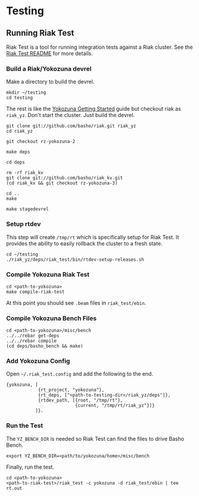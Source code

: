 Testing
==========

## Running Riak Test

Riak Test is a tool for running integration tests against a Riak
cluster.  See the [Riak Test README][rt_readme] for more details.

### Build a Riak/Yokozuna devrel

Make a directory to build the devrel.

    mkdir ~/testing
    cd testing

The rest is like the [Yokozuna Getting Started][yz_gs] guide but
checkout riak as `riak_yz`.  Don't start the cluster.  Just build the
devrel.

    git clone git://github.com/basho/riak.git riak_yz
    cd riak_yz

    git checkout rz-yokozuna-2

    make deps

    cd deps

    rm -rf riak_kv
    git clone git://github.com/basho/riak_kv.git
    (cd riak_kv && git checkout rz-yokozuna-3)

    cd ..
    make

    make stagedevrel

### Setup rtdev

This step will create `/tmp/rt` which is specifically setup for Riak
Test.  It provides the ability to easily rollback the cluster to a
fresh state.

    cd ~/testing
    ./riak_yz/deps/riak_test/bin/rtdev-setup-releases.sh

### Compile Yokozuna Riak Test

    cd <path-to-yokozuna>
    make compile-riak-test

At this point you should see `.beam` files in `riak_test/ebin`.

### Compile Yokozuna Bench Files

    cd <path-to-yokozuna>/misc/bench
    ../../rebar get-deps
    ../../rebar compile
    (cd deps/basho_bench && make)

### Add Yokozuna Config

Open `~/.riak_test.config` and add the following to the end.


    {yokozuna, [
                {rt_project, "yokozuna"},
                {rt_deps, ["<path-to-testing-dir>/riak_yz/deps"]},
                {rtdev_path, [{root, "/tmp/rt"},
                              {current, "/tmp/rt/riak_yz"}]}
               ]}.

### Run the Test

The `YZ_BENCH_DIR` is needed so Riak Test can find the files to drive
Basho Bench.

    export YZ_BENCH_DIR=<path/to/yokozuna/home>/misc/bench

Finally, run the test.

    cd <path-to-yokozuna>
    <path-to-riak-test>/riak_test -c yokozuna -d riak_test/ebin | tee rt.out

[rt_readme]: https://github.com/basho/riak_test/blob/master/README.md

[yz_gs]: https://github.com/rzezeski/yokozuna#getting-started
